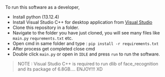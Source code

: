 To run this software as a developer,

* Install python (13.12.4)
* Install Visual Studio C++ for desktop application from [Visual Studio](http://visualstudio.microsoft.com/visual-cpp-build-tools/)
* Clone this repository in a folder.
* Navigate to the folder you have just cloned, you will see many files like `main.py` `requrements.txt` etc.
* Open cmd in same folder and type : `pip install -r requirements.txt`
* After process get completed close cmd
* Double click `main.py` or open in `IDLE` and press `run` to run the software.

> NOTE : Visual Studio C++ is required to run dlib of face_recognition and its package of 6.8GB.... ENJOY!!! XD